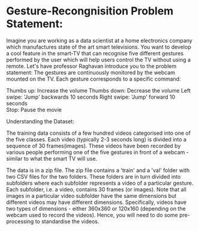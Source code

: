 # Gesture-Recongnisition Problem Statement:

Imagine you are working as a data scientist at a home electronics company which manufactures state of the art smart televisions. You want to develop a cool feature in the smart-TV that can recognise five different gestures performed by the user which will help users control the TV without using a remote. Let's have professor Raghavan introduce you to the problem statement:
The gestures are continuously monitored by the webcam mounted on the TV. Each gesture corresponds to a specific command:

Thumbs up:  Increase the volume
Thumbs down: Decrease the volume
Left swipe: 'Jump' backwards 10 seconds
Right swipe: 'Jump' forward 10 seconds  
Stop: Pause the movie

Understanding the Dataset:

The training data consists of a few hundred videos categorised into one of the five classes. Each video (typically 2-3 seconds long) is divided into a sequence of 30 frames(images). These videos have been recorded by various people performing one of the five gestures in front of a webcam - similar to what the smart TV will use. 

 The data is in a zip file. The zip file contains a 'train' and a 'val' folder with two CSV files for the two folders. These folders are in turn divided into subfolders where each subfolder represents a video of a particular gesture. Each subfolder, i.e. a video, contains 30 frames (or images). Note that all images in a particular video subfolder have the same dimensions but different videos may have different dimensions. Specifically, videos have two types of dimensions - either 360x360 or 120x160 (depending on the webcam used to record the videos). Hence, you will need to do some pre-processing to standardise the videos. 

 
